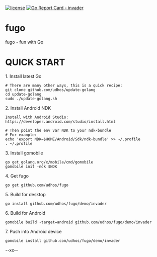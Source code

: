 [![license](http://img.shields.io/badge/license-MIT-blue.svg)](https://github.com/udhos/fugo/blob/master/LICENSE)
[![Go Report Card - invader](https://goreportcard.com/badge/github.com/udhos/fugo/invader)](https://goreportcard.com/report/github.com/udhos/fugo/invader)

# fugo
fugo - fun with Go

QUICK START
===========

1\. Install latest Go

    # There are many other ways, this is a quick recipe:
    git clone github.com/udhos/update-golang
    cd update-golang
    sudo ./update-golang.sh

2\. Install Android NDK

    Install with Android Studio:
    https://developer.android.com/studio/install.html   

    # Then point the env var NDK to your ndk-bundle
    # For example:
    echo 'export NDK=$HOME/Android/Sdk/ndk-bundle' >> ~/.profile
    . ~/.profile

3\. Install gomobile

    go get golang.org/x/mobile/cmd/gomobile
    gomobile init -ndk $NDK

4\. Get fugo

    go get github.com/udhos/fugo

5\. Build for desktop

    go install github.com/udhos/fugo/demo/invader

6\. Build for Android

    gomobile build -target=android github.com/udhos/fugo/demo/invader

7\. Push into Android device

    gomobile install github.com/udhos/fugo/demo/invader

--xx--
